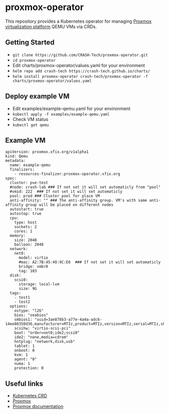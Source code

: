 # proxmox-operator

This repository provides a Kubernetes operator for managing [Proxmox virtualization platform](https://pve.proxmox.com/pve-docs/) QEMU VMs via CRDs.

## Getting Started

* `git clone https://github.com/CRASH-Tech/proxmox-operator.git`
* `cd proxmox-operator`
* Edit charts/proxmox-operator/values.yaml for your environment
* `helm repo add crash-tech https://crash-tech.github.io/charts/`
* `helm install proxmox-operator crash-tech/proxmox-operator -f charts/proxmox-operator/values.yaml`

## Deploy example VM

* Edit examples/example-qemu.yaml for your environment
* `kubectl apply -f examples/example-qemu.yaml`
* Check VM status
* `kubectl get qemu`

## Example VM
```
apiVersion: proxmox.xfix.org/v1alpha1
kind: Qemu
metadata:
  name: example-qemu
  finalizers:
    - resources-finalizer.proxmox-operator.xfix.org
spec:
  cluster: pve-test
  #node: crash-lab ### If not set it will set automaticly from "pool"
  #vmid: 222  ### If not set it will set automaticly
  pool: prod ### Cluster pool for place VM
  anti-affinity: "" ### The anti-affinity group. VM's with same anti-affinity group will be placed on different nodes
  autostart: true
  autostop: true
  cpu:
    type: host
    sockets: 2
    cores: 1
  memory:
    size: 2048
    balloon: 2048
  network:
    net0:
      model: virtio
      #mac: A2:7B:45:48:9C:E6  ### If not set it will set automaticly
      bridge: vmbr0
      tag: 103
  disk:
    scsi0:
      storage: local-lvm
      size: 9G
  tags:
    - test1
    - test2
  options:
    ostype: "l26"
    bios: "seabios"
    smbios1: "uuid=3ae878b3-a77e-4a4a-adc6-14ee88350d36,manufacturer=MTIz,product=MTIz,version=MTIz,serial=MTIz,sku=MTIz,family=MTIz,base64=1"
    scsihw: "virtio-scsi-pci"
    boot: "order=net0;ide2;scsi0"
    ide2: "none,media=cdrom"
    hotplug: "network,disk,usb"
    tablet: 1
    onboot: 0
    kvm: 1
    agent: "0"
    numa: 1
    protection: 0
```

## Useful links

* [Kubernetes CRD](https://kubernetes.io/docs/concepts/extend-kubernetes/api-extension/custom-resources/)
* [Proxmox](https://www.proxmox.com/en/)
* [Proxmox documentation](https://pve.proxmox.com/pve-docs/)
